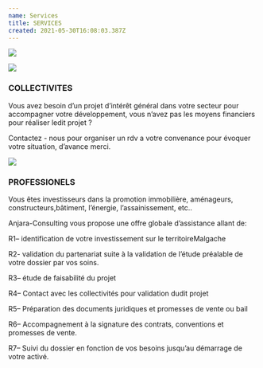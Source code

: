 ```yaml
---
name: Services
title: SERVICES
created: 2021-05-30T16:08:03.387Z
---
```


<div className="services-img">

![](/media/img/collectivites.jpg)

</div>

<div className="services-container container">


<div className="card">

![](/media/img/communities4.jpg)

<div className="card-container">

### COLLECTIVITES

Vous avez besoin d’un projet d’intérêt général dans votre secteur pour accompagner votre développement, vous n’avez pas les moyens financiers pour réaliser ledit projet ?

Contactez - nous pour organiser un rdv a votre convenance pour évoquer votre situation, d’avance merci.

</div>

</div>

<div className="card">

![](/media/img/collectivites2.jpg)

<div className="card-container">

### PROFESSIONELS

Vous êtes investisseurs dans la promotion immobilière, aménageurs, constructeurs,bâtiment, l’éner​gie, l’assainissement, etc..

Anjara-Consulting vous propose une offre globale d’assistance allant de:

R1​– identification de votre investissement sur le territoire ​​Malgache

R2​- validation du partenariat suite à la validation de l’étude préalable de votre dossier par vos soins.

R3​– étude de faisabilité du projet

R4​– Contact avec les collectivités pour validation dudit projet

R5​– Préparation des documents juridiques et promesses de vente ou bail

R6​– Accompagnement à la signature des contrats, conventions et promesses de vente.

R7​– Suivi du dossier en fonction de vos besoins jusqu’au démarrage de votre activé.

</div>

</div>

</div>
